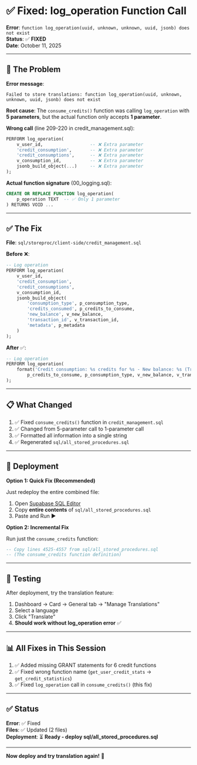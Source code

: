 # ✅ Fixed: log_operation Function Call

**Error**: `function log_operation(uuid, unknown, unknown, uuid, jsonb) does not exist`  
**Status**: ✅ **FIXED**  
**Date**: October 11, 2025

---

## 🔴 The Problem

**Error message**:
```
Failed to store translations: function log_operation(uuid, unknown, unknown, uuid, jsonb) does not exist
```

**Root cause**: The `consume_credits()` function was calling `log_operation` with **5 parameters**, but the actual function only accepts **1 parameter**.

**Wrong call** (line 209-220 in credit_management.sql):
```sql
PERFORM log_operation(
    v_user_id,                  -- ❌ Extra parameter
    'credit_consumption',       -- ❌ Extra parameter
    'credit_consumptions',      -- ❌ Extra parameter
    v_consumption_id,           -- ❌ Extra parameter
    jsonb_build_object(...)     -- ❌ Extra parameter
);
```

**Actual function signature** (00_logging.sql):
```sql
CREATE OR REPLACE FUNCTION log_operation(
    p_operation TEXT  -- ✅ Only 1 parameter
) RETURNS VOID ...
```

---

## ✅ The Fix

**File**: `sql/storeproc/client-side/credit_management.sql`

**Before** ❌:
```sql
-- Log operation
PERFORM log_operation(
    v_user_id,
    'credit_consumption',
    'credit_consumptions',
    v_consumption_id,
    jsonb_build_object(
        'consumption_type', p_consumption_type,
        'credits_consumed', p_credits_to_consume,
        'new_balance', v_new_balance,
        'transaction_id', v_transaction_id,
        'metadata', p_metadata
    )
);
```

**After** ✅:
```sql
-- Log operation
PERFORM log_operation(
    format('Credit consumption: %s credits for %s - New balance: %s (Transaction ID: %s)',
        p_credits_to_consume, p_consumption_type, v_new_balance, v_transaction_id)
);
```

---

## 📋 What Changed

1. ✅ Fixed `consume_credits()` function in `credit_management.sql`
2. ✅ Changed from 5-parameter call to 1-parameter call
3. ✅ Formatted all information into a single string
4. ✅ Regenerated `sql/all_stored_procedures.sql`

---

## 🚀 Deployment

**Option 1: Quick Fix (Recommended)**

Just redeploy the entire combined file:

1. Open [Supabase SQL Editor](https://supabase.com/dashboard/project/mzgusshseqxrdrkvamrg/sql)
2. Copy **entire contents** of `sql/all_stored_procedures.sql`
3. Paste and Run ▶️

**Option 2: Incremental Fix**

Run just the `consume_credits` function:
```sql
-- Copy lines 4525-4557 from sql/all_stored_procedures.sql
-- (The consume_credits function definition)
```

---

## 🧪 Testing

After deployment, try the translation feature:

1. Dashboard → Card → General tab → "Manage Translations"
2. Select a language
3. Click "Translate"
4. **Should work without log_operation error** ✅

---

## 📊 All Fixes in This Session

1. ✅ Added missing GRANT statements for 6 credit functions
2. ✅ Fixed wrong function name (`get_user_credit_stats` → `get_credit_statistics`)
3. ✅ Fixed `log_operation` call in `consume_credits()` (this fix)

---

## ✅ Status

**Error**: ✅ Fixed  
**Files**: ✅ Updated (2 files)  
**Deployment**: ⏳ **Ready - deploy sql/all_stored_procedures.sql**

---

**Now deploy and try translation again!** 🚀

